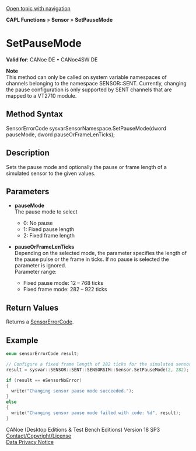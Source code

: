 [Open topic with navigation](../../../../../CANoeDEFamily.htm#Topics/CAPLFunctions/Sensor/Functions/CAPLfunctionSetPauseMode.md)

**CAPL Functions** » **Sensor** » **SetPauseMode**

# SetPauseMode

**Valid for**: CANoe DE • CANoe4SW DE

**Note**  
This method can only be called on system variable namespaces of channels belonging to the namespace SENSOR::SENT. Currently, changing the pause configuration is only supported by SENT channels that are mapped to a VT2710 module.

## Method Syntax

SensorErrorCode sysvarSensorNamespace.SetPauseMode(dword pauseMode, dword pauseOrFrameLenTicks);

## Description

Sets the pause mode and optionally the pause or frame length of a simulated sensor to the given values.

## Parameters

- **pauseMode**  
  The pause mode to select
  - 0: No pause
  - 1: Fixed pause length
  - 2: Fixed frame length

- **pauseOrFrameLenTicks**  
  Depending on the selected mode, the parameter specifies the length of the pause pulse or the frame in ticks. If no pause is selected the parameter is ignored.  
  Parameter range:
  - Fixed pause mode: 12 – 768 ticks
  - Fixed frame mode: 282 – 922 ticks

## Return Values

Returns a [SensorErrorCode](../CAPLfunctionsSensorEnumeration.md).

## Example

```c
enum sensorErrorCode result;

// Configure a fixed frame length of 282 ticks for the simulated sensor
result = sysvar::SENSOR::SENT::SENSORSIM::Sensor.SetPauseMode(2, 282);

if (result == eSensorNoError)
{
  write("Changing sensor pause mode succeeded.");
}
else
{
  write("Changing sensor pause mode failed with code: %d", result);
}
```

CANoe (Desktop Editions & Test Bench Editions) Version 18 SP3  
[Contact/Copyright/License](../../../Shared/ContactCopyrightLicense.md)  
[Data Privacy Notice](https://www.vector.com/int/en/company/get-info/privacy-policy/)
